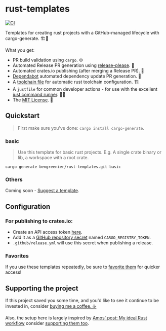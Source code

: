 # rust-templates

[![CI](https://github.com/bengreenier/rust-templates/actions/workflows/ci.yml/badge.svg)](https://github.com/bengreenier/rust-templates/actions/workflows/ci.yml)

Templates for creating rust projects with a GitHub-managed lifecycle with cargo-generate. 🏗️📃

What you get:

- PR build validation using `cargo`. ⚙️
- Automated Release PR generation using [release-please](https://github.com/googleapis/release-please). 🚢
- Automated crates.io publishing (after merging a Release PR). 🦀
- [Dependabot](https://docs.github.com/en/code-security/supply-chain-security/keeping-your-dependencies-updated-automatically/about-dependabot-version-updates) automated dependency update PR generation. 🎁
- A [toolchain file](https://rust-lang.github.io/rustup/overrides.html#the-toolchain-file) for automatic rust toolchain configuration. 🏗️
- A `justfile` for common developer actions - for use with the excellent [just command runner](https://github.com/casey/just). 🧑‍💻
- The [MIT License](https://mit-license.org/). 📝

## Quickstart

> First make sure you've done: `cargo install cargo-generate`.

### basic

> Use this template for basic rust projects. E.g. A single crate binary or lib, a workspace with a root crate.

```
cargo generate bengreenier/rust-templates.git basic
```

### Others

Coming soon - [Suggest a template](https://github.com/bengreenier/rust-templates/issues/new).

## Configuration

### For publishing to crates.io:

- Create an API access token [here](https://crates.io/me).
- Add it as a [GitHub repository secret](https://docs.github.com/en/actions/security-guides/encrypted-secrets#creating-encrypted-secrets-for-a-repository) named `CARGO_REGISTRY_TOKEN`.
- `.github/release.yml` will use this secret when publishing a release.

### Favorites

If you use these templates repeatedly, be sure to [favorite them](https://crates.io/crates/cargo-generate#favorites) for quicker access!

## Supporting the project

If this project saved you some time, and you'd like to see it continue to be invested in, consider [buying me a coffee. ☕](https://www.buymeacoffee.com/bengreenier)

Also, the setup here is largely inspired by [Amos' post: My ideal Rust workflow](https://fasterthanli.me/articles/my-ideal-rust-workflow) consider [supporting them too](https://www.patreon.com/fasterthanlime).
